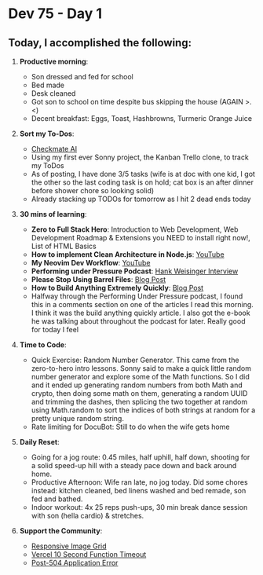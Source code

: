 # Dev 75 - Day 1

## Today, I accomplished the following:

1. **Productive morning**: 
    - Son dressed and fed for school
    - Bed made
    - Desk cleaned
    - Got son to school on time despite bus skipping the house (AGAIN >.<)
    - Decent breakfast: Eggs, Toast, Hashbrowns, Turmeric Orange Juice

2. **Sort my To-Dos**: 
    - [Checkmate AI](https://checkmate-ai.vercel.app/)
    - Using my first ever Sonny project, the Kanban Trello clone, to track my ToDos 
    - As of posting, I have done 3/5 tasks (wife is at doc with one kid, I got the other so the last coding task is on hold; cat box is an after dinner before shower chore so looking solid)
    - Already stacking up TODOs for tomorrow as I hit 2 dead ends today

3. **30 mins of learning**: 
    - **Zero to Full Stack Hero**: Introduction to Web Development, Web Development Roadmap & Extensions you NEED to install right now!, List of HTML Basics
    - **How to implement Clean Architecture in Node.js**: [YouTube](https://www.youtube.com/watch?v=VmY22KuRDbk)
    - **My Neovim Dev Workflow**: [YouTube](https://www.youtube.com/watch?v=G7-qUMKSH_Y)
    - **Performing under Pressure Podcast**: [Hank Weisinger Interview](https://ozanvarol.com/hank-weisinger/)
    - **Please Stop Using Barrel Files**: [Blog Post](https://tkdodo.eu/blog/please-stop-using-barrel-files)
    - **How to Build Anything Extremely Quickly**: [Blog Post](https://learnhowtolearn.org/how-to-build-extremely-quickly)
    - Halfway through the Performing Under Pressure podcast, I found this in a comments section on one of the articles I read this morning. I think it was the build anything quickly article. I also got the e-book he was talking about throughout the podcast for later. Really good for today I feel 

4. **Time to Code**: 
    - Quick Exercise: Random Number Generator. This came from the zero-to-hero intro lessons. Sonny said to make a quick little random number generator and explore some of the Math functions. So I did and it ended up generating random numbers from both Math and crypto, then doing some math on them, generating a random UUID and trimming the dashes, then splicing the two together at random using Math.random to sort the indices of both strings at random for a pretty unique random string.
    - Rate limiting for DocuBot: Still to do when the wife gets home

5. **Daily Reset**: 
    - Going for a jog route: 0.45 miles, half uphill, half down, shooting for a solid speed-up hill with a steady pace down and back around home. 
    - Productive Afternoon: Wife ran late, no jog today. Did some chores instead: kitchen cleaned, bed linens washed and bed remade, son fed and bathed.
    - Indoor workout: 4x 25 reps push-ups, 30 min break dance session with son (hella cardio) & stretches.

6. **Support the Community**: 
    - [Responsive Image Grid](https://www.skool.com/universityofcode/responsive-image-grid?p=0c7333e3)
    - [Vercel 10 Second Function Timeout](https://www.skool.com/universityofcode/vercel-10-second-function-time-out-please-read?p=106dca26)
    - [Post-504 Application Error](https://www.skool.com/universityofcode/post-504-application-error-a-client-side-exception-has-occurred)

